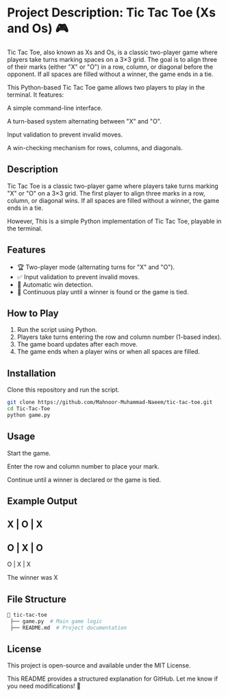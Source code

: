 # Project Description: Tic Tac Toe (Xs and Os) 🎮
Tic Tac Toe, also known as Xs and Os, is a classic two-player game where players take turns marking spaces on a 3×3 grid. The goal is to align three of their marks (either "X" or "O") in a row, column, or diagonal before the opponent. If all spaces are filled without a winner, the game ends in a tie.

This Python-based Tic Tac Toe game allows two players to play in the terminal. It features:

A simple command-line interface.

A turn-based system alternating between "X" and "O".

Input validation to prevent invalid moves.

A win-checking mechanism for rows, columns, and diagonals.


## Description
Tic Tac Toe is a classic two-player game where players take turns marking "X" or "O" on a 3×3 grid. The first player to align three marks in a row, column, or diagonal wins. If all spaces are filled without a winner, the game ends in a tie.

However, This is a simple Python implementation of Tic Tac Toe, playable in the terminal.

## Features
- 🏆 Two-player mode (alternating turns for "X" and "O").
- ✅ Input validation to prevent invalid moves.
- 🏅 Automatic win detection.
- 🔁 Continuous play until a winner is found or the game is tied.

## How to Play
1. Run the script using Python.
2. Players take turns entering the row and column number (1-based index).
3. The game board updates after each move.
4. The game ends when a player wins or when all spaces are filled.

## Installation
Clone this repository and run the script.

```bash
git clone https://github.com/Mahnoor-Muhammad-Naeem/tic-tac-toe.git
cd Tic-Tac-Toe
python game.py
```
## Usage
Start the game.

Enter the row and column number to place your mark.

Continue until a winner is declared or the game is tied.

## Example Output

  X | O | X
 -----------
  O | X | O
 -----------
  O | X | X

The winner was X

## File Structure
```bash
📂 tic-tac-toe
 ├── game.py  # Main game logic
 ├── README.md  # Project documentation
```

## License
This project is open-source and available under the MIT License.

This README provides a structured explanation for GitHub. Let me know if you need modifications! 🚀
